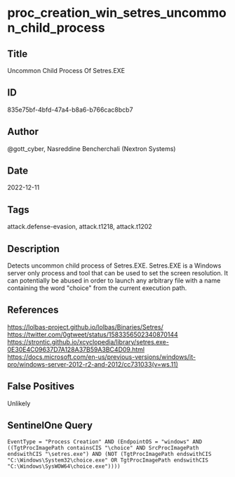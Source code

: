 # proc_creation_win_setres_uncommon_child_process

## Title
Uncommon Child Process Of Setres.EXE

## ID
835e75bf-4bfd-47a4-b8a6-b766cac8bcb7

## Author
@gott_cyber, Nasreddine Bencherchali (Nextron Systems)

## Date
2022-12-11

## Tags
attack.defense-evasion, attack.t1218, attack.t1202

## Description
Detects uncommon child process of Setres.EXE.
Setres.EXE is a Windows server only process and tool that can be used to set the screen resolution.
It can potentially be abused in order to launch any arbitrary file with a name containing the word "choice" from the current execution path.


## References
https://lolbas-project.github.io/lolbas/Binaries/Setres/
https://twitter.com/0gtweet/status/1583356502340870144
https://strontic.github.io/xcyclopedia/library/setres.exe-0E30E4C09637D7A128A37B59A3BC4D09.html
https://docs.microsoft.com/en-us/previous-versions/windows/it-pro/windows-server-2012-r2-and-2012/cc731033(v=ws.11)

## False Positives
Unlikely

## SentinelOne Query
```
EventType = "Process Creation" AND (EndpointOS = "windows" AND ((TgtProcImagePath containsCIS "\choice" AND SrcProcImagePath endswithCIS "\setres.exe") AND (NOT (TgtProcImagePath endswithCIS "C:\Windows\System32\choice.exe" OR TgtProcImagePath endswithCIS "C:\Windows\SysWOW64\choice.exe"))))

```